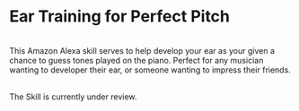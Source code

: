 # Ear Training for Perfect Pitch
<br>
This Amazon Alexa skill serves to help develop your ear as your given a chance to guess tones played on the piano. 
Perfect for any musician wanting to developer their ear, or someone wanting to impress their friends.<br>
<br>

The Skill is currently under review.
